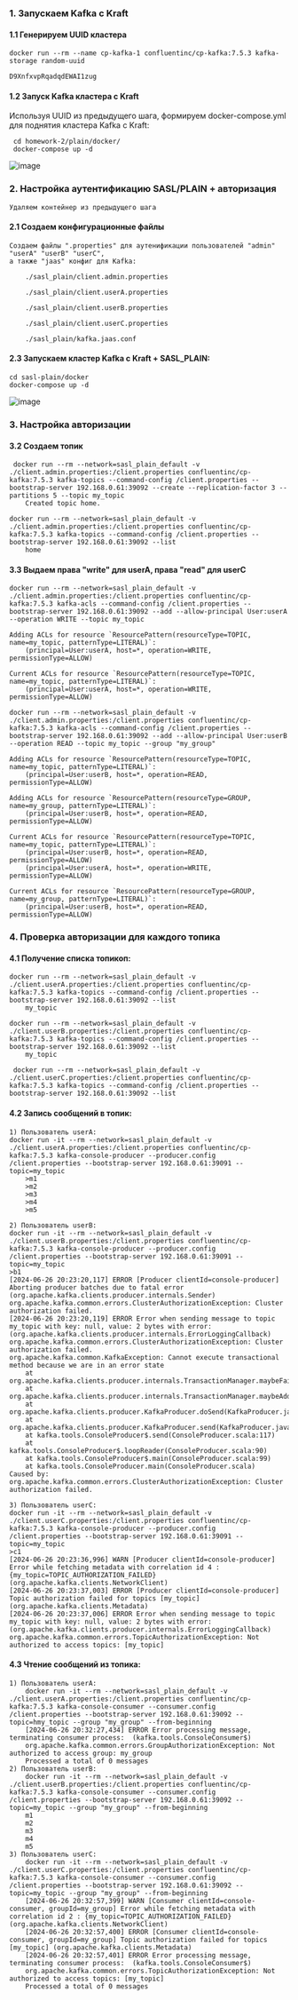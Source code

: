 ### 1. Запускаем Kafka с Kraft

#### 1.1 Генерируем UUID кластера

    docker run --rm --name cp-kafka-1 confluentinc/cp-kafka:7.5.3 kafka-storage random-uuid

    D9XnfxvpRqadqdEWAI1zug

#### 1.2 Запуск Kafka кластера с Kraft

Используя UUID из предыдущего шага, формируем docker-compose.yml для поднятия кластера Kafka с Kraft:

     cd homework-2/plain/docker/
     docker-compose up -d
![image](plain\kafka-kraft.PNG)

### 2. Настройка аутентификацию SASL/PLAIN + авторизация
    Удаляем контейнер из предыдущего шага

#### 2.1 Создаем конфигурационные файлы
    Создаем файлы ".properties" для аутенификации пользователей "admin" "userA" "userB" "userC",
    а также "jaas" конфиг для Kafka:

        ./sasl_plain/client.admin.properties
        
        ./sasl_plain/client.userA.properties
        
        ./sasl_plain/client.userB.properties
        
        ./sasl_plain/client.userC.properties
        
        ./sasl_plain/kafka.jaas.conf

#### 2.3 Запускаем кластер Kafka c Kraft + SASL_PLAIN:
    cd sasl-plain/docker
    docker-compose up -d
![image](sasl_plain\kafka_kraft_sasl_plain.PNG)

### 3. Настройка авторизации

#### 3.2 Создаем топик
     docker run --rm --network=sasl_plain_default -v ./client.admin.properties:/client.properties confluentinc/cp-kafka:7.5.3 kafka-topics --command-config /client.properties --bootstrap-server 192.168.0.61:39092 --create --replication-factor 3 --partitions 5 --topic my_topic
        Created topic home.

    docker run --rm --network=sasl_plain_default -v ./client.admin.properties:/client.properties confluentinc/cp-kafka:7.5.3 kafka-topics --command-config /client.properties --bootstrap-server 192.168.0.61:39092 --list
        home

#### 3.3 Выдаем права "write" для userA, права "read" для userC
    docker run --rm --network=sasl_plain_default -v ./client.admin.properties:/client.properties confluentinc/cp-kafka:7.5.3 kafka-acls --command-config /client.properties --bootstrap-server 192.168.0.61:39092 --add --allow-principal User:userA --operation WRITE --topic my_topic

    Adding ACLs for resource `ResourcePattern(resourceType=TOPIC, name=my_topic, patternType=LITERAL)`: 
        (principal=User:userA, host=*, operation=WRITE, permissionType=ALLOW) 

    Current ACLs for resource `ResourcePattern(resourceType=TOPIC, name=my_topic, patternType=LITERAL)`: 
        (principal=User:userA, host=*, operation=WRITE, permissionType=ALLOW) 

    docker run --rm --network=sasl_plain_default -v ./client.admin.properties:/client.properties confluentinc/cp-kafka:7.5.3 kafka-acls --command-config /client.properties --bootstrap-server 192.168.0.61:39092 --add --allow-principal User:userB --operation READ --topic my_topic --group "my_group"

    Adding ACLs for resource `ResourcePattern(resourceType=TOPIC, name=my_topic, patternType=LITERAL)`: 
        (principal=User:userB, host=*, operation=READ, permissionType=ALLOW) 
    
    Adding ACLs for resource `ResourcePattern(resourceType=GROUP, name=my_group, patternType=LITERAL)`: 
        (principal=User:userB, host=*, operation=READ, permissionType=ALLOW) 
    
    Current ACLs for resource `ResourcePattern(resourceType=TOPIC, name=my_topic, patternType=LITERAL)`: 
        (principal=User:userB, host=*, operation=READ, permissionType=ALLOW)
        (principal=User:userA, host=*, operation=WRITE, permissionType=ALLOW) 
    
    Current ACLs for resource `ResourcePattern(resourceType=GROUP, name=my_group, patternType=LITERAL)`: 
        (principal=User:userB, host=*, operation=READ, permissionType=ALLOW) 

### 4. Проверка авторизации для каждого топика

#### 4.1 Получение списка топикоп:
    docker run --rm --network=sasl_plain_default -v ./client.userA.properties:/client.properties confluentinc/cp-kafka:7.5.3 kafka-topics --command-config /client.properties --bootstrap-server 192.168.0.61:39092 --list
        my_topic
 
    docker run --rm --network=sasl_plain_default -v ./client.userB.properties:/client.properties confluentinc/cp-kafka:7.5.3 kafka-topics --command-config /client.properties --bootstrap-server 192.168.0.61:39092 --list
        my_topic
 
     docker run --rm --network=sasl_plain_default -v ./client.userC.properties:/client.properties confluentinc/cp-kafka:7.5.3 kafka-topics --command-config /client.properties --bootstrap-server 192.168.0.61:39092 --list


#### 4.2 Запись сообщений в топик:
    1) Пользователь userA:
    docker run -it --rm --network=sasl_plain_default -v ./client.userA.properties:/client.properties confluentinc/cp-kafka:7.5.3 kafka-console-producer --producer.config /client.properties --bootstrap-server 192.168.0.61:39091 --topic=my_topic
        >m1
        >m2
        >m3
        >m4
        >m5

    2) Пользователь userB:
    docker run -it --rm --network=sasl_plain_default -v ./client.userB.properties:/client.properties confluentinc/cp-kafka:7.5.3 kafka-console-producer --producer.config /client.properties --bootstrap-server 192.168.0.61:39091 --topic=my_topic
    >b1
    [2024-06-26 20:23:20,117] ERROR [Producer clientId=console-producer] Aborting producer batches due to fatal error (org.apache.kafka.clients.producer.internals.Sender)
    org.apache.kafka.common.errors.ClusterAuthorizationException: Cluster authorization failed.
    [2024-06-26 20:23:20,119] ERROR Error when sending message to topic my_topic with key: null, value: 2 bytes with error: (org.apache.kafka.clients.producer.internals.ErrorLoggingCallback)
    org.apache.kafka.common.errors.ClusterAuthorizationException: Cluster authorization failed.
    org.apache.kafka.common.KafkaException: Cannot execute transactional method because we are in an error state
        at org.apache.kafka.clients.producer.internals.TransactionManager.maybeFailWithError(TransactionManager.java:1010)
        at org.apache.kafka.clients.producer.internals.TransactionManager.maybeAddPartition(TransactionManager.java:328)
        at org.apache.kafka.clients.producer.KafkaProducer.doSend(KafkaProducer.java:1061)
        at org.apache.kafka.clients.producer.KafkaProducer.send(KafkaProducer.java:962)
        at kafka.tools.ConsoleProducer$.send(ConsoleProducer.scala:117)
        at kafka.tools.ConsoleProducer$.loopReader(ConsoleProducer.scala:90)
        at kafka.tools.ConsoleProducer$.main(ConsoleProducer.scala:99)
        at kafka.tools.ConsoleProducer.main(ConsoleProducer.scala)
    Caused by: org.apache.kafka.common.errors.ClusterAuthorizationException: Cluster authorization failed.

    3) Пользователь userC:
    docker run -it --rm --network=sasl_plain_default -v ./client.userC.properties:/client.properties confluentinc/cp-kafka:7.5.3 kafka-console-producer --producer.config /client.properties --bootstrap-server 192.168.0.61:39091 --topic=my_topic
    >c1
    [2024-06-26 20:23:36,996] WARN [Producer clientId=console-producer] Error while fetching metadata with correlation id 4 : {my_topic=TOPIC_AUTHORIZATION_FAILED} (org.apache.kafka.clients.NetworkClient)
    [2024-06-26 20:23:37,003] ERROR [Producer clientId=console-producer] Topic authorization failed for topics [my_topic] (org.apache.kafka.clients.Metadata)
    [2024-06-26 20:23:37,006] ERROR Error when sending message to topic my_topic with key: null, value: 2 bytes with error: (org.apache.kafka.clients.producer.internals.ErrorLoggingCallback)
    org.apache.kafka.common.errors.TopicAuthorizationException: Not authorized to access topics: [my_topic]


#### 4.3 Чтение сообщений из топика:
    1) Пользователь userA:
        docker run -it --rm --network=sasl_plain_default -v ./client.userA.properties:/client.properties confluentinc/cp-kafka:7.5.3 kafka-console-consumer --consumer.config /client.properties --bootstrap-server 192.168.0.61:39092 --topic=hmy_topic --group "my_group" --from-beginning
        [2024-06-26 20:32:27,434] ERROR Error processing message, terminating consumer process:  (kafka.tools.ConsoleConsumer$)
        org.apache.kafka.common.errors.GroupAuthorizationException: Not authorized to access group: my_group
        Processed a total of 0 messages
    2) Пользователь userB:
        docker run -it --rm --network=sasl_plain_default -v ./client.userB.properties:/client.properties confluentinc/cp-kafka:7.5.3 kafka-console-consumer --consumer.config /client.properties --bootstrap-server 192.168.0.61:39092 --topic=my_topic --group "my_group" --from-beginning
        m1
        m2
        m3
        m4
        m5
    3) Пользователь userC:
        docker run -it --rm --network=sasl_plain_default -v ./client.userC.properties:/client.properties confluentinc/cp-kafka:7.5.3 kafka-console-consumer --consumer.config /client.properties --bootstrap-server 192.168.0.61:39092 --topic=my_topic --group "my_group" --from-beginning
        [2024-06-26 20:32:57,399] WARN [Consumer clientId=console-consumer, groupId=my_group] Error while fetching metadata with correlation id 2 : {my_topic=TOPIC_AUTHORIZATION_FAILED} (org.apache.kafka.clients.NetworkClient)
        [2024-06-26 20:32:57,400] ERROR [Consumer clientId=console-consumer, groupId=my_group] Topic authorization failed for topics [my_topic] (org.apache.kafka.clients.Metadata)
        [2024-06-26 20:32:57,401] ERROR Error processing message, terminating consumer process:  (kafka.tools.ConsoleConsumer$)
        org.apache.kafka.common.errors.TopicAuthorizationException: Not authorized to access topics: [my_topic]
        Processed a total of 0 messages